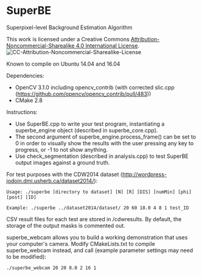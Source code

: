 # SuperBE
Superpixel-level Background Estimation Algorithm

This work is licensed under a Creative Commons [Attribution-Noncommercial-Sharealike 4.0 International License](https://creativecommons.org/licenses/by-nc-sa/4.0/).
![CC-Attribution-Noncommercial-Sharealike-License](http://creativecommons.org.nz/wp-content/uploads/2012/05/by-nc-sa1.png)

Known to compile on Ubuntu 14.04 and 16.04

Dependencies:
- OpenCV 3.1.0 including opencv_contrib (with corrected slic.cpp (https://github.com/opencv/opencv_contrib/pull/483))
- CMake 2.8

Instructions:
- Use SuperBE.cpp to write your test program, instantiating a superbe_engine object (described in superbe_core.cpp).
- The second argument of superbe_engine.process_frame() can be set to 0 in order to visually show the results with the user pressing any key to progress, or -1 to not show anything.
- Use check_segmentation (described in analysis.cpp) to test SuperBE output images against a ground truth.

For test purposes with the CDW2014 dataset (http://wordpress-jodoin.dmi.usherb.ca/dataset2014/):

```
Usage: ./superbe [directory to dataset] [N] [R] [DIS] [numMin] [phi] [post] [ID]

Example: ./superbe ../dataset2014/dataset/ 20 60 18.0 4 8 1 test_ID
```

CSV result files for each test are stored in /cdwresults. By default, the storage of the output masks is commented out.

superbe_webcam allows you to build a working demonstration that uses your computer's camera. Modify CMakeLists.txt to compile superbe_webcam instead, and call (example parameter settings may need to be modified):
```
./superbe_webcam 20 20 8.0 2 16 1
```